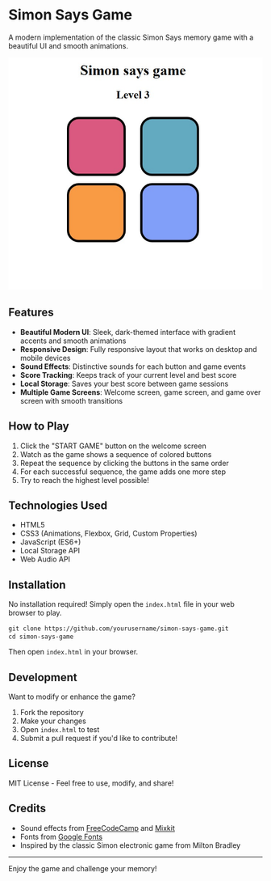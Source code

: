 # Simon Says Game

A modern implementation of the classic Simon Says memory game with a beautiful UI and smooth animations.

![Simon Says Game](Game.jpg)

## Features

- **Beautiful Modern UI**: Sleek, dark-themed interface with gradient accents and smooth animations
- **Responsive Design**: Fully responsive layout that works on desktop and mobile devices
- **Sound Effects**: Distinctive sounds for each button and game events
- **Score Tracking**: Keeps track of your current level and best score
- **Local Storage**: Saves your best score between game sessions
- **Multiple Game Screens**: Welcome screen, game screen, and game over screen with smooth transitions

## How to Play

1. Click the "START GAME" button on the welcome screen
2. Watch as the game shows a sequence of colored buttons
3. Repeat the sequence by clicking the buttons in the same order
4. For each successful sequence, the game adds one more step
5. Try to reach the highest level possible!

## Technologies Used

- HTML5
- CSS3 (Animations, Flexbox, Grid, Custom Properties)
- JavaScript (ES6+)
- Local Storage API
- Web Audio API

## Installation

No installation required! Simply open the `index.html` file in your web browser to play.

```
git clone https://github.com/yourusername/simon-says-game.git
cd simon-says-game
```

Then open `index.html` in your browser.

## Development

Want to modify or enhance the game?

1. Fork the repository
2. Make your changes
3. Open `index.html` to test
4. Submit a pull request if you'd like to contribute!

## License

MIT License - Feel free to use, modify, and share!

## Credits

- Sound effects from [FreeCodeCamp](https://www.freecodecamp.org/) and [Mixkit](https://mixkit.co/)
- Fonts from [Google Fonts](https://fonts.google.com/)
- Inspired by the classic Simon electronic game from Milton Bradley

---

Enjoy the game and challenge your memory!

